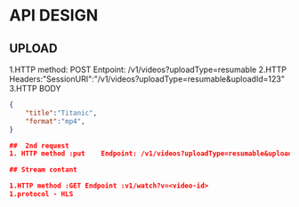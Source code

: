 # API DESIGN

## UPLOAD

1.HTTP method: POST  Entpoint: /v1/videos?uploadType=resumable
2.HTTP Headers:"SessionURI":"/v1/videos?uploadType=resumable&uploadId=123"
3.HTTP BODY 
```json
{
    "title":"Titanic",
    "format":"mp4",
}

##  2nd request 
1. HTTP method :put    Endpoint: /v1/videos?uploadType=resumable&uploadId=123(session URI)

## Stream contant

1.HTTP method :GET Endpoint :v1/watch?v=<video-id>
1.protocol - HLS


